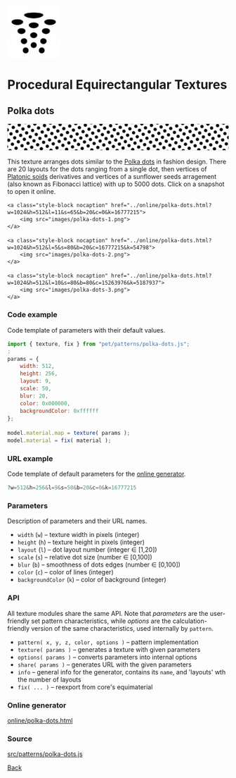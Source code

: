 <img class="logo" src="../assets/logo/logo.png">


# Procedural Equirectangular Textures


## Polka dots
<img src="images/polka-dots.jpg">

This texture arranges dots similar to the [Polka dots](https://en.wikipedia.org/wiki/Polka_dot)
in fashion design. There are 20 layouts for the dots ranging from a single dot,
then vertices of [Platonic soids](https://en.wikipedia.org/wiki/Platonic_solid)
derivatives and vertices of a sunflower seeds arragement (also known as Fibonacci
lattice) with up to 5000 dots. Click on a snapshot to open it online.

<p class="gallery">

	<a class="style-block nocaption" href="../online/polka-dots.html?w=1024&h=512&l=11&s=65&b=20&c=0&k=16777215">
		<img src="images/polka-dots-1.png">
	</a>

	<a class="style-block nocaption" href="../online/polka-dots.html?w=1024&h=512&l=5&s=80&b=20&c=16777215&k=54798">
		<img src="images/polka-dots-2.png">
	</a>

	<a class="style-block nocaption" href="../online/polka-dots.html?w=1024&h=512&l=10&s=80&b=80&c=15263976&k=5187937">
		<img src="images/polka-dots-3.png">
	</a>

</p>


### Code example

Code template of parameters with their default values.

```js
import { texture, fix } from "pet/patterns/polka-dots.js";
:
params = {
	width: 512,
	height: 256,
	layout: 9,
	scale: 50,
	blur: 20,
	color: 0x000000,
	backgroundColor: 0xffffff
};

model.material.map = texture( params );
model.material = fix( material );
```

### URL example

Code template of default parameters for the [online generator](../online/polka-dots.html).

```php
?w=512&h=256&l=9&s=50&b=20&c=0&k=16777215
```

### Parameters

Description of parameters and their URL names.

* `width` (`w`) &ndash; texture width in pixels (integer)
* `height` (`h`) &ndash; texture height in pixels (integer)
* `layout` (`l`) &ndash; dot layout number (integer &#x2208; [1,20])
* `scale` (`s`) &ndash; relative dot size (number &#x2208; [0,100])
* `blur` (`b`) &ndash; smoothness of dots edges (number &#x2208; [0,100])
* `color` (`c`) &ndash; color of lines (integer)
* `backgroundColor` (`k`) &ndash; color of background (integer)


### API

All texture modules share the same API. Note that *parameters*
are the user-friendly set pattern characteristics, while
*options* are the calculation-friendly version of the same
characteristics, used internally by `pattern`.

* `pattern( x, y, z, color, options )` &ndash; pattern implementation
* `texture( params )` &ndash; generates a texture with given parameters
* `options( params )` &ndash; converts parameters into internal options
* `share( params )` &ndash; generates URL with the given parameters
* `info` &ndash; general info for the generator, contains its `name`, and 'layouts' wth the number of layouts
* `fix( ... )` &ndash; reexport from core's equimaterial


### Online generator

[online/polka-dots.html](../online/polka-dots.html)

### Source

[src/patterns/polka-dots.js](https://github.com/boytchev/texture-generator/blob/main/src/patterns/polka-dots.js)


		
<div class="footnote">
	<a href="#" onclick="window.history.back(); return false;">Back</a>
</div>